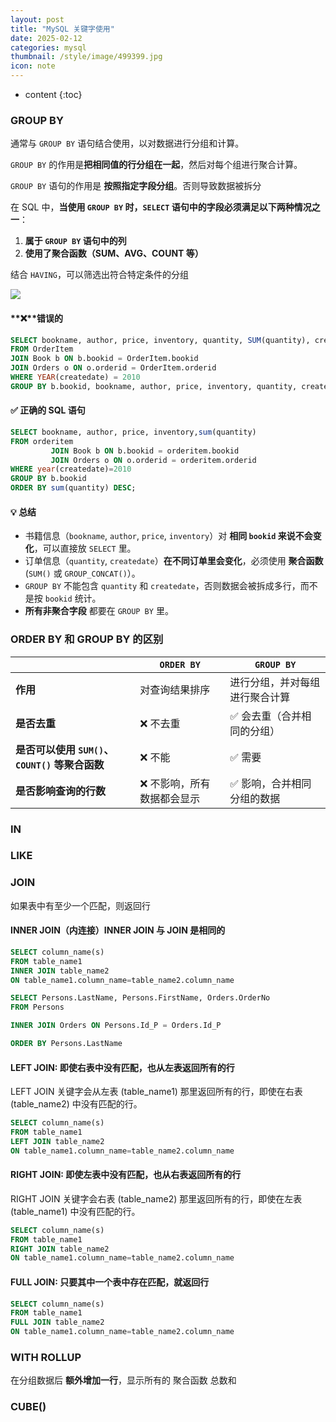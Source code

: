 ```yaml
---
layout: post
title: "MySQL 关键字使用"
date: 2025-02-12
categories: mysql
thumbnail: /style/image/499399.jpg
icon: note
---
```


* content
{:toc}


### GROUP BY

通常与 `GROUP BY` 语句结合使用，以对数据进行分组和计算。

`GROUP BY` 的作用是**把相同值的行分组在一起**，然后对每个组进行聚合计算。

`GROUP BY` 语句的作用是 **按照指定字段分组**。否则导致数据被拆分

在 SQL 中，**当使用 `GROUP BY` 时，`SELECT` 语句中的字段必须满足以下两种情况之一**：

1. **属于 `GROUP BY` 语句中的列**
2. **使用了聚合函数（SUM、AVG、COUNT 等）**

结合 `HAVING`，可以筛选出符合特定条件的分组



![](https://cdn.jsdelivr.net/gh/Jackyu224/Img@main/img/202502121508454.png)



#### **❌**错误的

```sql
SELECT bookname, author, price, inventory, quantity, SUM(quantity), createdate
FROM OrderItem
JOIN Book b ON b.bookid = OrderItem.bookid
JOIN Orders o ON o.orderid = OrderItem.orderid
WHERE YEAR(createdate) = 2010
GROUP BY b.bookid, bookname, author, price, inventory, quantity, createdate;

```

#### ✅ 正确的 SQL 语句

```sql
SELECT bookname, author, price, inventory,sum(quantity)
FROM orderitem
		 JOIN Book b ON b.bookid = orderitem.bookid
		 JOIN Orders o ON o.orderid = orderitem.orderid
WHERE year(createdate)=2010
GROUP BY b.bookid
ORDER BY sum(quantity) DESC;
```



#### 💡 **总结**

- 书籍信息（`bookname`, `author`, `price`, `inventory`）对 **相同 `bookid` 来说不会变化**，可以直接放 `SELECT` 里。
- 订单信息（`quantity`, `createdate`）**在不同订单里会变化**，必须使用 **聚合函数** (`SUM()` 或 `GROUP_CONCAT()`）。
- `GROUP BY` 不能包含 `quantity` 和 `createdate`，否则数据会被拆成多行，而不是按 `bookid` 统计。
- **所有非聚合字段** 都要在 `GROUP BY` 里。



### **ORDER BY 和 GROUP BY 的区别**



|                                                | `ORDER BY`                 | `GROUP BY`                     |
| ---------------------------------------------- | -------------------------- | ------------------------------ |
| **作用**                                       | 对查询结果排序             | 进行分组，并对每组进行聚合计算 |
| **是否去重**                                   | ❌ 不去重                   | ✅ 会去重（合并相同的分组）     |
| **是否可以使用 `SUM()`、`COUNT()` 等聚合函数** | ❌ 不能                     | ✅ 需要                         |
| **是否影响查询的行数**                         | ❌ 不影响，所有数据都会显示 | ✅ 影响，合并相同分组的数据     |



### IN



### LIKE



### JOIN 

如果表中有至少一个匹配，则返回行

#### INNER JOIN（内连接）INNER JOIN 与 JOIN 是相同的

```sql
SELECT column_name(s)
FROM table_name1
INNER JOIN table_name2
ON table_name1.column_name=table_name2.column_name

SELECT Persons.LastName, Persons.FirstName, Orders.OrderNo
FROM Persons

INNER JOIN Orders ON Persons.Id_P = Orders.Id_P

ORDER BY Persons.LastName
```



#### LEFT JOIN: 即使右表中没有匹配，也从左表返回所有的行

LEFT JOIN 关键字会从左表 (table_name1) 那里返回所有的行，即使在右表 (table_name2) 中没有匹配的行。

```sql
SELECT column_name(s)
FROM table_name1
LEFT JOIN table_name2
ON table_name1.column_name=table_name2.column_name
```





#### RIGHT JOIN: 即使左表中没有匹配，也从右表返回所有的行

RIGHT JOIN 关键字会右表 (table_name2) 那里返回所有的行，即使在左表 (table_name1) 中没有匹配的行。

```sql
SELECT column_name(s)
FROM table_name1
RIGHT JOIN table_name2
ON table_name1.column_name=table_name2.column_name
```



#### FULL JOIN: 只要其中一个表中存在匹配，就返回行

```sql
SELECT column_name(s)
FROM table_name1
FULL JOIN table_name2
ON table_name1.column_name=table_name2.column_name
```



### WITH ROLLUP

 在分组数据后 **额外增加一行**，显示所有的 聚合函数 总数和



### CUBE()



